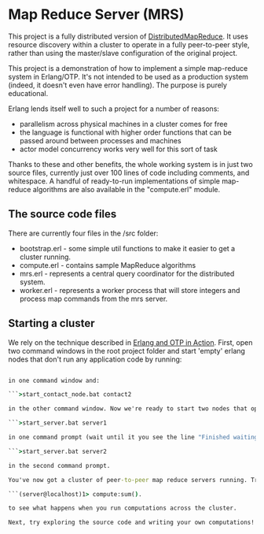 Map Reduce Server (MRS)
=======================

This project is a fully distributed version of [DistributedMapReduce](https://github.com/colefichter/DistributedMapReduce). It uses resource discovery within a cluster to operate in a fully peer-to-peer style, rather than using the master/slave configuration of the original project.

This project is a demonstration of how to implement a simple map-reduce system in Erlang/OTP. It's not intended to be used as a production system (indeed, it doesn't even have error handling). The purpose is purely educational.

Erlang lends itself well to such a project for a number of reasons:
* parallelism across physical machines in a cluster comes for free
* the language is functional with higher order functions that can be passed around between processes and machines
* actor model concurrency works very well for this sort of task

Thanks to these and other benefits, the whole working system is in just two source files, currently just over 100 lines of code including comments, and whitespace. A handful of ready-to-run implementations of simple map-reduce algorithms are also available in the "compute.erl" module. 

The source code files
---------------------

There are currently four files in the /src folder:
* bootstrap.erl - some simple util functions to make it easier to get a cluster running.
* compute.erl - contains sample MapReduce algorithms
* mrs.erl - represents a central query coordinator for the distributed system.
* worker.erl - represents a worker process that will store integers and process map commands from the mrs server.

Starting a cluster
------------------

We rely on the technique described in [Erlang and OTP in Action](http://www.manning.com/logan/). First, open two command windows in the root project folder and start 'empty' erlang nodes that don't run any application code by running:

```>start_contact_node.bat contact1

in one command window and:

```>start_contact_node.bat contact2

in the other command window. Now we're ready to start two nodes that operate instances of the MRS application.  Open two more command prompts in the root project folder and run:

```>start_server.bat server1

in one command prompt (wait until it you see the line "Finished waiting for resource discovery" before proceeding) and:

```>start_server.bat server2

in the second command prompt.

You've now got a cluster of peer-to-peer map reduce servers running. Try using the compute funtions:

```(server@localhost)1> compute:sum().

to see what happens when you run computations across the cluster.

Next, try exploring the source code and writing your own computations!